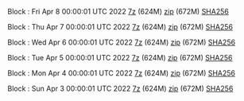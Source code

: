 Block : Fri Apr  8 00:00:01 UTC 2022 [7z](https://transfer.sh/9Mgl7y/bootstrap.dat.20220408.7z) (624M) [zip](https://transfer.sh/GPAac5/bootstrap.dat.20220408.zip) (672M) [SHA256](https://transfer.sh/htwqhz/sha256.txt)

Block : Thu Apr  7 00:00:01 UTC 2022 [7z](https://transfer.sh/CCKUxs/bootstrap.dat.20220407.7z) (624M) [zip](https://transfer.sh/3XX5ic/bootstrap.dat.20220407.zip) (672M) [SHA256](https://transfer.sh/D0SHyO/sha256.txt)

Block : Wed Apr  6 00:00:01 UTC 2022 [7z](https://transfer.sh/9cFRFH/bootstrap.dat.20220406.7z) (624M) [zip](https://transfer.sh/Xoqf09/bootstrap.dat.20220406.zip) (672M) [SHA256](https://transfer.sh/X33vWE/sha256.txt)

Block : Tue Apr  5 00:00:01 UTC 2022 [7z](https://transfer.sh/0mCega/bootstrap.dat.20220405.7z) (624M) [zip](https://transfer.sh/uj5jmM/bootstrap.dat.20220405.zip) (672M) [SHA256](https://transfer.sh/4utFe8/sha256.txt)

Block : Mon Apr  4 00:00:01 UTC 2022 [7z](https://transfer.sh/30GQnh/bootstrap.dat.20220404.7z) (624M) [zip](https://transfer.sh/kUDLSj/bootstrap.dat.20220404.zip) (672M) [SHA256](https://transfer.sh/pNsCEm/sha256.txt)

Block : Sun Apr  3 00:00:01 UTC 2022 [7z](https://transfer.sh/erE7ux/bootstrap.dat.20220403.7z) (624M) [zip](https://transfer.sh/M8BW5H/bootstrap.dat.20220403.zip) (672M) [SHA256](https://transfer.sh/Vmb957/sha256.txt)
